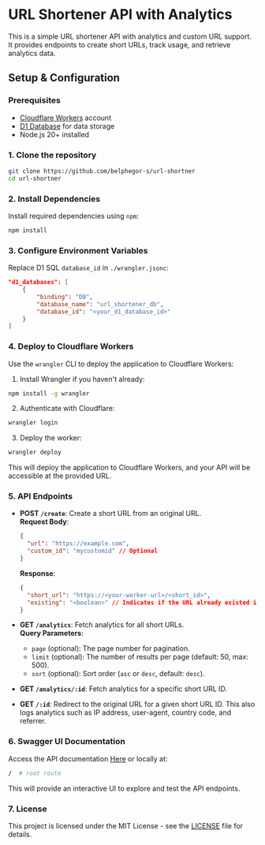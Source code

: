 # URL Shortener API with Analytics

This is a simple URL shortener API with analytics and custom URL support. It provides endpoints to create short URLs, track usage, and retrieve analytics data.

## Setup & Configuration

### Prerequisites

- [Cloudflare Workers](https://workers.cloudflare.com/) account
- [D1 Database](https://developers.cloudflare.com/d1) for data storage
- Node.js 20+ installed

### 1. Clone the repository

```bash
git clone https://github.com/belphegor-s/url-shortner
cd url-shortner
```

### 2. Install Dependencies

Install required dependencies using `npm`:

```bash
npm install
```

### 3. Configure Environment Variables

Replace D1 SQL `database_id` in `./wrangler.jsonc`:

```json
"d1_databases": [
    {
        "binding": "DB",
        "database_name": "url_shortener_db",
        "database_id": "<your_d1_database_id>"
    }
]
```

### 4. Deploy to Cloudflare Workers

Use the `wrangler` CLI to deploy the application to Cloudflare Workers:

1. Install Wrangler if you haven't already:

```bash
npm install -g wrangler
```

2. Authenticate with Cloudflare:

```bash
wrangler login
```

3. Deploy the worker:

```bash
wrangler deploy
```

This will deploy the application to Cloudflare Workers, and your API will be accessible at the provided URL.

### 5. API Endpoints

- **POST `/create`**: Create a short URL from an original URL.  
  **Request Body**:

  ```json
  {
  	"url": "https://example.com",
  	"custom_id": "mycustomid" // Optional
  }
  ```

  **Response**:

  ```json
  {
  	"short_url": "https://<your-worker-url>/<short_id>",
  	"existing": "<boolean>" // Indicates if the URL already existed in the database
  }
  ```

- **GET `/analytics`**: Fetch analytics for all short URLs.  
  **Query Parameters**:

  - `page` (optional): The page number for pagination.
  - `limit` (optional): The number of results per page (default: 50, max: 500).
  - `sort` (optional): Sort order (`asc` or `desc`, default: `desc`).

- **GET `/analytics/:id`**: Fetch analytics for a specific short URL ID.

- **GET `/:id`**: Redirect to the original URL for a given short URL ID. This also logs analytics such as IP address, user-agent, country code, and referrer.

### 6. Swagger UI Documentation

Access the API documentation [Here](https://pixly.sh) or locally at:

```bash
/  # root route
```

This will provide an interactive UI to explore and test the API endpoints.

### 7. License

This project is licensed under the MIT License - see the [LICENSE](LICENSE) file for details.
